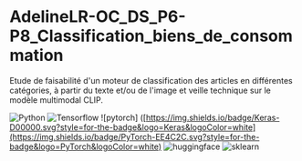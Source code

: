 # AdelineLR-OC_DS_P6-P8_Classification_biens_de_consommation
Etude de faisabilité d'un moteur de classification des articles en différentes catégories, à partir du texte et/ou de l'image et veille technique sur le modèle multimodal CLIP.

![Python](https://img.shields.io/badge/python-3670A0?style=for-the-badge&logo=python&logoColor=ffdd54) ![Tensorflow](https://img.shields.io/badge/TensorFlow-FF6F00?style=for-the-badge&logo=tensorflow&logoColor=white) ![pytorch] ([https://img.shields.io/badge/Keras-D00000.svg?style=for-the-badge&logo=Keras&logoColor=white](https://img.shields.io/badge/PyTorch-EE4C2C.svg?style=for-the-badge&logo=PyTorch&logoColor=white) ![huggingface](https://img.shields.io/badge/Hugging%20Face-FFD21E.svg?style=for-the-badge&logo=Hugging-Face&logoColor=black) ![sklearn](https://img.shields.io/badge/scikitlearn-F7931E.svg?style=for-the-badge&logo=scikit-learn&logoColor=white)
